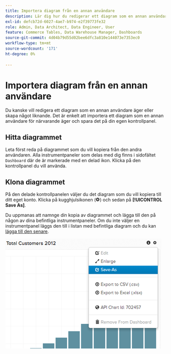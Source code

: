 ```yaml
---
title: Importera diagram från en annan användare
description: Lär dig hur du redigerar ett diagram som en annan användare äger eller skapar något liknande.
exl-id: defcb72d-6027-4ae7-b974-e2f39773fe32
role: Admin, Data Architect, Data Engineer, User
feature: Commerce Tables, Data Warehouse Manager, Dashboards
source-git-commit: 4d04b79d55d02bee6dfc3a810e144073e7353ec0
workflow-type: tm+mt
source-wordcount: '171'
ht-degree: 0%

---
```


# Importera diagram från en annan användare

Du kanske vill redigera ett diagram som en annan användare äger eller skapa något liknande. Det är enkelt att importera ett diagram som en annan användare för närvarande äger och spara det på din egen kontrollpanel.

## Hitta diagrammet

Leta först reda på diagrammet som du vill kopiera från den andra användaren. Alla instrumentpaneler som delas med dig finns i sidofältet `Dashboard` där de är markerade med en delad ikon. Klicka på den kontrollpanel du vill använda.

## Klona diagrammet

På den delade kontrollpanelen väljer du det diagram som du vill kopiera till ditt eget konto. Klicka på kugghjulsikonen (![Kugghjulsikonen](../../assets/gear-icon.png)) och sedan på **[!UICONTROL Save As]**.

Du uppmanas att namnge din kopia av diagrammet och lägga till den på någon av dina befintliga instrumentpaneler. Om du inte väljer en instrumentpanel läggs den till i listan med befintliga diagram och du kan [lägga till den senare](../../data-user/dashboards/add-charts-dashboard.md).

![totalt antal kunder](../../assets/total-customers.png)
